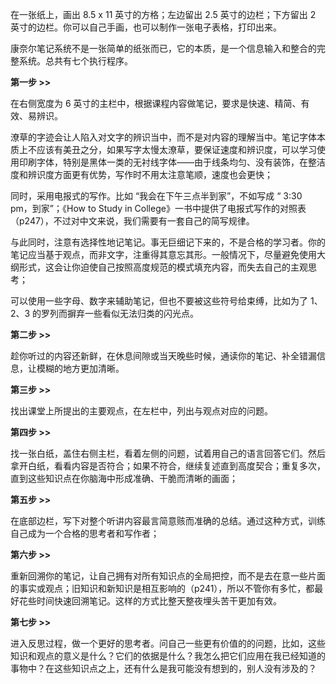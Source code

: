 在一张纸上，画出 8.5 x 11 英寸的方格；左边留出 2.5 英寸的边栏；下方留出 2 英寸的边栏。你可以自己手画，也可以制作一张电子表格，打印出来。

康奈尔笔记系统不是一张简单的纸张而已，它的本质，是一个信息输入和整合的完整系统。总共有七个执行程序。

**第一步 >>**

在右侧宽度为 6 英寸的主栏中，根据课程内容做笔记，要求是快速、精简、有效、易辨识。

潦草的字迹会让人陷入对文字的辨识当中，而不是对内容的理解当中。笔记字体本质上不应该有美丑之分，如果写字太慢太潦草，要保证速度和辨识度，可以学习使用印刷字体，特别是黑体一类的无衬线字体——由于线条均匀、没有装饰，在整洁度和辨识度方面更有优势，写作时不用太注意笔顺，速度也会更快；

同时，采用电报式的写作。比如 “我会在下午三点半到家”，不如写成 “ 3:30 pm，到家”；《How to Study in College》一书中提供了电报式写作的对照表（p247），不过对中文来说，我们需要有一套自己的简写规律。

与此同时，注意有选择性地记笔记。事无巨细记下来的，不是合格的学习者。你的笔记应当基于观点，而非文字，注重得其意忘其形。一般情况下，尽量避免使用大纲形式，这会让你迫使自己按照高度规范的模式填充内容，而失去自己的主观思考；

可以使用一些字母、数字来辅助笔记，但也不要被这些符号给束缚，比如为了 1、2、3 的罗列而摒弃一些看似无法归类的闪光点。

**第二步 >>**

趁你听过的内容还新鲜，在休息间隙或当天晚些时候，通读你的笔记、补全错漏信息，让模糊的地方更加清晰。

**第三步 >>**

找出课堂上所提出的主要观点，在左栏中，列出与观点对应的问题。

**第四步 >>**

找一张白纸，盖住右侧主栏，看着左侧的问题，试着用自己的语言回答它们。然后拿开白纸，看看内容是否符合；如果不符合，继续复述直到高度契合；重复多次，直到这些知识点在你脑海中形成准确、干脆而清晰的画面；

**第五步 >>**

在底部边栏，写下对整个听讲内容最言简意赅而准确的总结。通过这种方式，训练自己成为一个合格的思考者和写作者；

**第六步 >>**

重新回溯你的笔记，让自己拥有对所有知识点的全局把控，而不是去在意一些片面的事实或观点；旧知识和新知识是相互影响的（p241），所以不管你有多忙，都最好花些时间快速回溯笔记。这样的方式比整天整夜埋头苦干更加有效。

**第七步 >>**

进入反思过程，做一个更好的思考者。问自己一些更有价值的的问题，比如，这些知识和观点的意义是什么？它们的依据是什么？我怎么把它们应用在我已经知道的事物中？在这些知识点之上，还有什么是我可能没有想到的，别人没有涉及的？